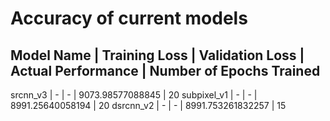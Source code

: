 # Accuracy of current models

Model Name  |   Training Loss   |   Validation Loss |   Actual Performance  | Number of Epochs Trained
-------------------------------------------------------------------------------------------------------
srcnn_v3    |         -         |         -         |   9073.98577088845    |   20
subpixel_v1 |         -         |         -         |   8991.25640058194    |   20
dsrcnn_v2   |         -         |         -         |   8991.753261832257   |   15
